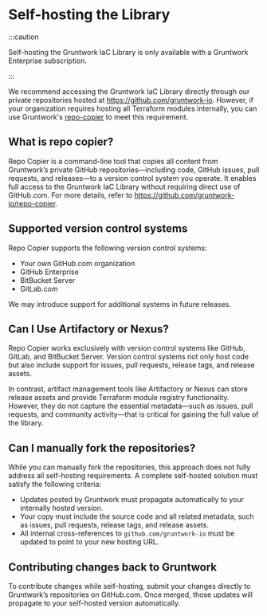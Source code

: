# Self-hosting the Library

:::caution

Self-hosting the Gruntwork IaC Library is only available with a Gruntwork Enterprise subscription.

:::

We recommend accessing the Gruntwork IaC Library directly through our private repositories hosted at https://github.com/gruntwork-io. However, if your organization requires hosting all Terraform modules internally, you can use Gruntwork's [repo-copier](https://github.com/gruntwork-io/repo-copier) to meet this requirement.

## What is repo copier?
Repo Copier is a command-line tool that copies all content from Gruntwork’s private GitHub repositories—including code, GitHub issues, pull requests, and releases—to a version control system you operate. It enables full access to the Gruntwork IaC Library without requiring direct use of GitHub.com. For more details, refer to https://github.com/gruntwork-io/repo-copier.

## Supported version control systems
Repo Copier supports the following version control systems:

- Your own GitHub.com organization
- GitHub Enterprise
- BitBucket Server
- GitLab.com

We may introduce support for additional systems in future releases.

## Can I Use Artifactory or Nexus?
Repo Copier works exclusively with version control systems like GitHub, GitLab, and BitBucket Server. Version control systems not only host code but also include support for issues, pull requests, release tags, and release assets.

In contrast, artifact management tools like Artifactory or Nexus can store release assets and provide Terraform module registry functionality. However, they do not capture the essential metadata—such as issues, pull requests, and community activity—that is critical for gaining the full value of the library.

## Can I manually fork the repositories?
While you can manually fork the repositories, this approach does not fully address all self-hosting requirements. A complete self-hosted solution must satisfy the following criteria:

- Updates posted by Gruntwork must propagate automatically to your internally hosted version.
- Your copy must include the source code and all related metadata, such as issues, pull requests, release tags, and release assets.
- All internal cross-references to `github.com/gruntwork-io` must be updated to point to your new hosting URL.

## Contributing changes back to Gruntwork
To contribute changes while self-hosting, submit your changes directly to Gruntwork’s repositories on GitHub.com. Once merged, those updates will propagate to your self-hosted version automatically.
